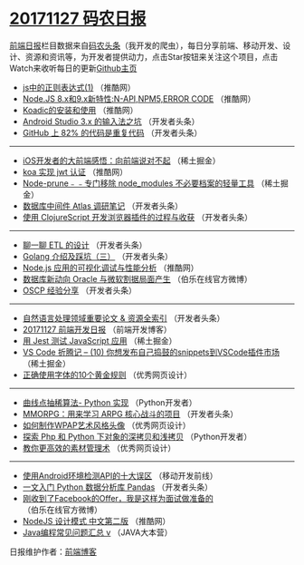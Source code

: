 # [20171127 码农日报](https://toutiao.qdkfweb.cn/date/2017/11/27)

[前端日报](https://qdkfweb.cn/c/news)栏目数据来自[码农头条](https://toutiao.qdkfweb.cn/)（我开发的爬虫），每日分享前端、移动开发、设计、资源和资讯等，为开发者提供动力，点击Star按钮来关注这个项目，点击Watch来收听每日的更新[Github主页](https://github.com/kujian/frontendDaily)
* [js中的正则表达式(1)](https://toutiao.qdkfweb.cn/57837.html) （推酷网）
* [Node.JS 8.x和9.x新特性:N-API,NPM5,ERROR CODE](https://toutiao.qdkfweb.cn/57841.html) （推酷网）
* [Koadic的安装和使用](https://toutiao.qdkfweb.cn/57840.html) （推酷网）
* [Android Studio 3.x 的输入法之坑](https://toutiao.qdkfweb.cn/57810.html) （开发者头条）
* [GitHub 上 82% 的代码是重复代码](https://toutiao.qdkfweb.cn/57807.html) （开发者头条）

***
* [iOS开发者的大前端感悟：向前端说对不起](https://toutiao.qdkfweb.cn/57849.html) （稀土掘金）
* [koa 实现 jwt 认证](https://toutiao.qdkfweb.cn/57836.html) （推酷网）
* [Node-prune﹣﹣专门移除 node_modules 不必要档案的轻量工具](https://toutiao.qdkfweb.cn/57847.html) （稀土掘金）
* [数据库中间件 Atlas 调研笔记](https://toutiao.qdkfweb.cn/57803.html) （开发者头条）
* [使用 ClojureScript 开发浏览器插件的过程与收获](https://toutiao.qdkfweb.cn/57815.html) （开发者头条）

***
* [聊一聊 ETL 的设计](https://toutiao.qdkfweb.cn/57804.html) （开发者头条）
* [Golang 介绍及踩坑（三）](https://toutiao.qdkfweb.cn/57805.html) （开发者头条）
* [Node.js 应用的可视化调试与性能分析](https://toutiao.qdkfweb.cn/57838.html) （推酷网）
* [数据库新动向 Oracle 与微软割据局面产生](https://toutiao.qdkfweb.cn/57924.html) （伯乐在线官方微博）
* [OSCP 经验分享](https://toutiao.qdkfweb.cn/57811.html) （开发者头条）

***
* [自然语言处理领域重要论文 &amp; 资源全索引](https://toutiao.qdkfweb.cn/57812.html) （开发者头条）
* [20171127 前端开发日报](https://toutiao.qdkfweb.cn/57917.html) （前端开发博客）
* [用 Jest 测试 JavaScript 应用](https://toutiao.qdkfweb.cn/57850.html) （稀土掘金）
* [VS Code 折腾记 &#8211; (10) 你想发布自己捣鼓的snippets到VSCode插件市场](https://toutiao.qdkfweb.cn/57851.html) （稀土掘金）
* [正确使用字体的10个黄金规则](https://toutiao.qdkfweb.cn/57920.html) （优秀网页设计）

***
* [曲线点抽稀算法- Python 实现](https://toutiao.qdkfweb.cn/57910.html) （Python开发者）
* [MMORPG：用来学习 ARPG 核心战斗的项目](https://toutiao.qdkfweb.cn/57806.html) （开发者头条）
* [如何制作WPAP艺术风格头像](https://toutiao.qdkfweb.cn/57921.html) （优秀网页设计）
* [探索 Php 和 Python 下对象的深拷贝和浅拷贝](https://toutiao.qdkfweb.cn/57911.html) （Python开发者）
* [教你更高效的素材管理术](https://toutiao.qdkfweb.cn/57922.html) （优秀网页设计）

***
* [使用Android环境检测API的十大误区](https://toutiao.qdkfweb.cn/57912.html) （移动开发前线）
* [一文入门 Python 数据分析库 Pandas](https://toutiao.qdkfweb.cn/57808.html) （开发者头条）
* [刚收到了Facebook的Offer，我是这样为面试做准备的](https://toutiao.qdkfweb.cn/57923.html) （伯乐在线官方微博）
* [NodeJS 设计模式 中文第二版](https://toutiao.qdkfweb.cn/57839.html) （推酷网）
* [Java编程常见问题汇总 v](https://toutiao.qdkfweb.cn/57913.html) （JAVA大本营）

日报维护作者：[前端博客](https://qdkfweb.cn/) 